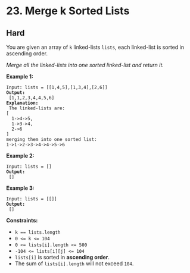 # 23. Merge k Sorted Lists

## Hard



You are given an array of `k` linked-lists `lists`, each linked-list is sorted in ascending order.

_Merge all the linked-lists into one sorted linked-list and return it._

&#x20;

**Example 1:**

<pre><code>Input: lists = [[1,4,5],[1,3,4],[2,6]]
<strong>Output:
</strong> [1,1,2,3,4,4,5,6]
<strong>Explanation:
</strong> The linked-lists are:
[
  1->4->5,
  1->3->4,
  2->6
]
merging them into one sorted list:
1->1->2->3->4->4->5->6
</code></pre>

**Example 2:**

<pre><code>Input: lists = []
<strong>Output:
</strong> []
</code></pre>

**Example 3:**

<pre><code>Input: lists = [[]]
<strong>Output:
</strong> []
</code></pre>

&#x20;

**Constraints:**

* `k == lists.length`
* `0 <= k <= 104`
* `0 <= lists[i].length <= 500`
* `-104 <= lists[i][j] <= 104`
* `lists[i]` is sorted in **ascending order**.
* The sum of `lists[i].length` will not exceed `104`.
